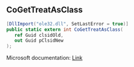 ## CoGetTreatAsClass

```csharp
[DllImport("ole32.dll", SetLastError = true)]
public static extern int CoGetTreatAsClass(
   ref Guid clsidOld,
   out Guid pClsidNew
);
```

Microsoft documentation: [Link](https://docs.microsoft.com/en-us/windows/win32/api/combaseapi/nf-combaseapi-cogettreatasclass)
